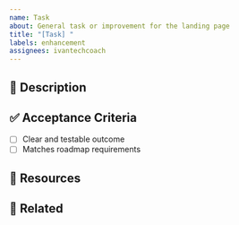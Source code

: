 ```yaml
---
name: Task
about: General task or improvement for the landing page
title: "[Task] "
labels: enhancement
assignees: ivantechcoach
---
```


## 📝 Description
<!-- What needs to be done? -->

## ✅ Acceptance Criteria
- [ ] Clear and testable outcome
- [ ] Matches roadmap requirements

## 📎 Resources
<!-- Links, screenshots, references -->

## 🔗 Related
<!-- Link to ROADMAP item or other issues -->
